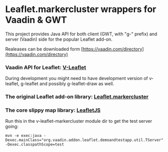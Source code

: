 # Leaflet.markercluster wrappers for Vaadin & GWT

This project provides Java API for both client (GWT, with "g-" prefix) and server (Vaadin) side for the popular Leaflet add-on.

Realeases can be downloaded form [https://vaadin.com/directory](https://vaadin.com/directory)

### Vaadin API for Leaflet: [V-Leaflet](https://github.com/mstahv/v-leaflet)

During development you might need to have development version of v-leaflet, g-leaflet and possibly g-leaflet-draw as well.

### The original Leaflet add-on library: [ Leaflet.markercluster](https://github.com/Leaflet/Leaflet.markercluster)

### The core slippy map library: [LeafletJS](http://leafletjs.com)

Run this in the v-leaflet-markercluster module dir to get the test server going:

`mvn -e exec:java -Dexec.mainClass="org.vaadin.addon.leaflet.demoandtestapp.util.TServer" -Dexec.classpathScope=test`

